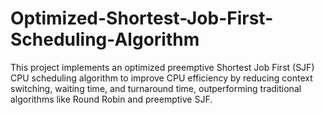 # Optimized-Shortest-Job-First-Scheduling-Algorithm
This project implements an optimized preemptive Shortest Job First (SJF) CPU scheduling algorithm to improve CPU efficiency by reducing context switching, waiting time, and turnaround time, outperforming traditional algorithms like Round Robin and preemptive SJF.
